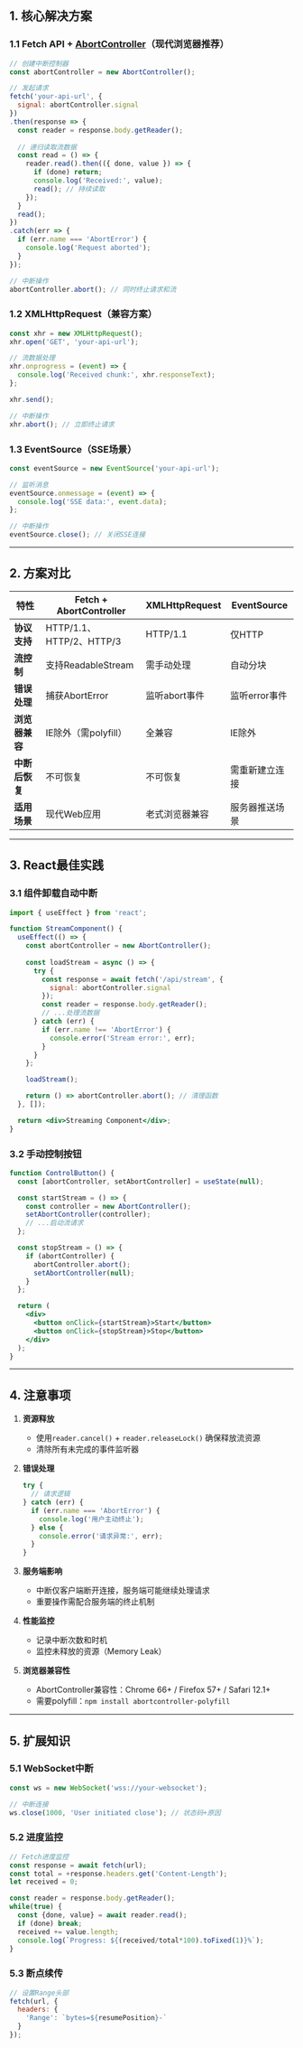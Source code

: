 
## 1. 核心解决方案

### 1.1 Fetch API + [AbortController](00-前端/00-核心/JavaScript/核心概念/基础语法/内置对象/AbortController.md)（现代浏览器推荐）
```javascript
// 创建中断控制器
const abortController = new AbortController();

// 发起请求
fetch('your-api-url', {
  signal: abortController.signal
})
.then(response => {
  const reader = response.body.getReader();
  
  // 递归读取流数据
  const read = () => {
    reader.read().then(({ done, value }) => {
      if (done) return;
      console.log('Received:', value);
      read(); // 持续读取
    });
  }
  read();
})
.catch(err => {
  if (err.name === 'AbortError') {
    console.log('Request aborted');
  }
});

// 中断操作
abortController.abort(); // 同时终止请求和流
```

### 1.2 XMLHttpRequest（兼容方案）
```javascript
const xhr = new XMLHttpRequest();
xhr.open('GET', 'your-api-url');

// 流数据处理
xhr.onprogress = (event) => {
  console.log('Received chunk:', xhr.responseText);
};

xhr.send();

// 中断操作
xhr.abort(); // 立即终止请求
```

### 1.3 EventSource（SSE场景）
```javascript
const eventSource = new EventSource('your-api-url');

// 监听消息
eventSource.onmessage = (event) => {
  console.log('SSE data:', event.data);
};

// 中断操作
eventSource.close(); // 关闭SSE连接
```

---

## 2. 方案对比

| 特性                | Fetch + AbortController       | XMLHttpRequest      | EventSource         |
|---------------------|-------------------------------|---------------------|---------------------|
| **协议支持**        | HTTP/1.1、HTTP/2、HTTP/3      | HTTP/1.1            | 仅HTTP              |
| **流控制**          | 支持ReadableStream            | 需手动处理          | 自动分块            |
| **错误处理**        | 捕获AbortError                | 监听abort事件       | 监听error事件       |
| **浏览器兼容**      | IE除外（需polyfill）          | 全兼容              | IE除外              |
| **中断后恢复**      | 不可恢复                      | 不可恢复            | 需重新建立连接      |
| **适用场景**        | 现代Web应用                   | 老式浏览器兼容      | 服务器推送场景      |

---

## 3. React最佳实践

### 3.1 组件卸载自动中断
```jsx
import { useEffect } from 'react';

function StreamComponent() {
  useEffect(() => {
    const abortController = new AbortController();
    
    const loadStream = async () => {
      try {
        const response = await fetch('/api/stream', {
          signal: abortController.signal
        });
        const reader = response.body.getReader();
        // ...处理流数据
      } catch (err) {
        if (err.name !== 'AbortError') {
          console.error('Stream error:', err);
        }
      }
    };

    loadStream();

    return () => abortController.abort(); // 清理函数
  }, []);

  return <div>Streaming Component</div>;
}
```

### 3.2 手动控制按钮
```jsx
function ControlButton() {
  const [abortController, setAbortController] = useState(null);

  const startStream = () => {
    const controller = new AbortController();
    setAbortController(controller);
    // ...启动流请求
  };

  const stopStream = () => {
    if (abortController) {
      abortController.abort();
      setAbortController(null);
    }
  };

  return (
    <div>
      <button onClick={startStream}>Start</button>
      <button onClick={stopStream}>Stop</button>
    </div>
  );
}
```

---

## 4. 注意事项

1. **资源释放**  
   - 使用`reader.cancel()` + `reader.releaseLock()` 确保释放流资源
   - 清除所有未完成的事件监听器

2. **错误处理**  
   ```javascript
   try {
     // 请求逻辑
   } catch (err) {
     if (err.name === 'AbortError') {
       console.log('用户主动终止');
     } else {
       console.error('请求异常:', err);
     }
   }
   ```

3. **服务端影响**  
   - 中断仅客户端断开连接，服务端可能继续处理请求
   - 重要操作需配合服务端的终止机制

4. **性能监控**  
   - 记录中断次数和时机
   - 监控未释放的资源（Memory Leak）

5. **浏览器兼容性**  
   - AbortController兼容性：Chrome 66+ / Firefox 57+ / Safari 12.1+
   - 需要polyfill：`npm install abortcontroller-polyfill`

---

## 5. 扩展知识

### 5.1 WebSocket中断
```javascript
const ws = new WebSocket('wss://your-websocket');

// 中断连接
ws.close(1000, 'User initiated close'); // 状态码+原因
```

### 5.2 进度监控
```javascript
// Fetch进度监控
const response = await fetch(url);
const total = +response.headers.get('Content-Length');
let received = 0;

const reader = response.body.getReader();
while(true) {
  const {done, value} = await reader.read();
  if (done) break;
  received += value.length;
  console.log(`Progress: ${(received/total*100).toFixed(1)}%`);
}
```

### 5.3 断点续传
```javascript
// 设置Range头部
fetch(url, {
  headers: {
    'Range': `bytes=${resumePosition}-`
  }
});
```